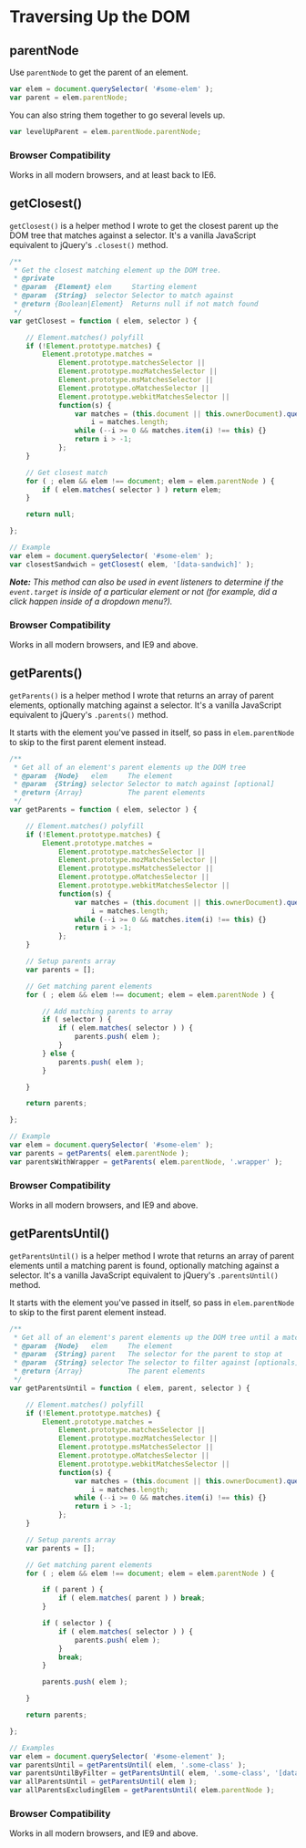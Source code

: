 
# Traversing Up the DOM

## parentNode

Use `parentNode` to get the parent of an element.

```javascript
var elem = document.querySelector( '#some-elem' );
var parent = elem.parentNode;
```

You can also string them together to go several levels up.

```javascript
var levelUpParent = elem.parentNode.parentNode;
```

### Browser Compatibility

Works in all modern browsers, and at least back to IE6.


## getClosest()

`getClosest()` is a helper method I wrote to get the closest parent up the DOM tree that matches against a selector. It's a vanilla JavaScript equivalent to jQuery's `.closest()` method.

```javascript
/**
 * Get the closest matching element up the DOM tree.
 * @private
 * @param  {Element} elem     Starting element
 * @param  {String}  selector Selector to match against
 * @return {Boolean|Element}  Returns null if not match found
 */
var getClosest = function ( elem, selector ) {

	// Element.matches() polyfill
	if (!Element.prototype.matches) {
		Element.prototype.matches =
			Element.prototype.matchesSelector ||
			Element.prototype.mozMatchesSelector ||
			Element.prototype.msMatchesSelector ||
			Element.prototype.oMatchesSelector ||
			Element.prototype.webkitMatchesSelector ||
			function(s) {
				var matches = (this.document || this.ownerDocument).querySelectorAll(s),
					i = matches.length;
				while (--i >= 0 && matches.item(i) !== this) {}
				return i > -1;
			};
	}

	// Get closest match
	for ( ; elem && elem !== document; elem = elem.parentNode ) {
		if ( elem.matches( selector ) ) return elem;
	}

	return null;

};

// Example
var elem = document.querySelector( '#some-elem' );
var closestSandwich = getClosest( elem, '[data-sandwich]' );
```

***Note:*** *This method can also be used in event listeners to determine if the `event.target` is inside of a particular element or not (for example, did a click happen inside of a dropdown menu?).*

### Browser Compatibility

Works in all modern browsers, and IE9 and above.


## getParents()

`getParents()` is a helper method I wrote that returns an array of parent elements, optionally matching against a selector. It's a vanilla JavaScript equivalent to jQuery's `.parents()` method.

It starts with the element you've passed in itself, so pass in `elem.parentNode` to skip to the first parent element instead.

```javascript
/**
 * Get all of an element's parent elements up the DOM tree
 * @param  {Node}   elem     The element
 * @param  {String} selector Selector to match against [optional]
 * @return {Array}           The parent elements
 */
var getParents = function ( elem, selector ) {

	// Element.matches() polyfill
	if (!Element.prototype.matches) {
		Element.prototype.matches =
			Element.prototype.matchesSelector ||
			Element.prototype.mozMatchesSelector ||
			Element.prototype.msMatchesSelector ||
			Element.prototype.oMatchesSelector ||
			Element.prototype.webkitMatchesSelector ||
			function(s) {
				var matches = (this.document || this.ownerDocument).querySelectorAll(s),
					i = matches.length;
				while (--i >= 0 && matches.item(i) !== this) {}
				return i > -1;
			};
	}

	// Setup parents array
	var parents = [];

	// Get matching parent elements
	for ( ; elem && elem !== document; elem = elem.parentNode ) {

		// Add matching parents to array
		if ( selector ) {
			if ( elem.matches( selector ) ) {
				parents.push( elem );
			}
		} else {
			parents.push( elem );
		}

	}

	return parents;

};

// Example
var elem = document.querySelector( '#some-elem' );
var parents = getParents( elem.parentNode );
var parentsWithWrapper = getParents( elem.parentNode, '.wrapper' );
```

### Browser Compatibility

Works in all modern browsers, and IE9 and above.


## getParentsUntil()

`getParentsUntil()` is a helper method I wrote that returns an array of parent elements until a matching parent is found, optionally matching against a selector. It's a vanilla JavaScript equivalent to jQuery's `.parentsUntil()` method.

It starts with the element you've passed in itself, so pass in `elem.parentNode` to skip to the first parent element instead.

```javascript
/**
 * Get all of an element's parent elements up the DOM tree until a matching parent is found
 * @param  {Node}   elem     The element
 * @param  {String} parent   The selector for the parent to stop at
 * @param  {String} selector The selector to filter against [optionals]
 * @return {Array}           The parent elements
 */
var getParentsUntil = function ( elem, parent, selector ) {

    // Element.matches() polyfill
    if (!Element.prototype.matches) {
        Element.prototype.matches =
            Element.prototype.matchesSelector ||
            Element.prototype.mozMatchesSelector ||
            Element.prototype.msMatchesSelector ||
            Element.prototype.oMatchesSelector ||
            Element.prototype.webkitMatchesSelector ||
            function(s) {
                var matches = (this.document || this.ownerDocument).querySelectorAll(s),
                    i = matches.length;
                while (--i >= 0 && matches.item(i) !== this) {}
                return i > -1;
            };
    }

    // Setup parents array
    var parents = [];

    // Get matching parent elements
    for ( ; elem && elem !== document; elem = elem.parentNode ) {

        if ( parent ) {
            if ( elem.matches( parent ) ) break;
        }

        if ( selector ) {
            if ( elem.matches( selector ) ) {
                parents.push( elem );
            }
            break;
        }

        parents.push( elem );

    }

    return parents;

};

// Examples
var elem = document.querySelector( '#some-element' );
var parentsUntil = getParentsUntil( elem, '.some-class' );
var parentsUntilByFilter = getParentsUntil( elem, '.some-class', '[data-something]' );
var allParentsUntil = getParentsUntil( elem );
var allParentsExcludingElem = getParentsUntil( elem.parentNode );
```

### Browser Compatibility

Works in all modern browsers, and IE9 and above.